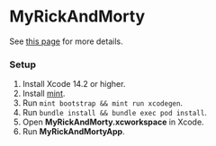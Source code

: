 # MyRickAndMorty

See [this page](https://github.com/RomanPodymov/ios-task-rick-and-morty/tree/cocoapods) for more details.

### Setup

1. Install Xcode 14.2 or higher.
2. Install [mint](https://github.com/yonaskolb/Mint).
3. Run `mint bootstrap && mint run xcodegen`.
4. Run `bundle install && bundle exec pod install`.
5. Open **MyRickAndMorty.xcworkspace** in Xcode.
6. Run **MyRickAndMortyApp**.
